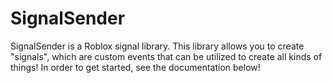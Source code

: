 # SignalSender

SignalSender is a Roblox signal library.  This library allows you to create "signals", which are custom events that can be utilized to create all kinds of things!
In order to get started, see the documentation below!
